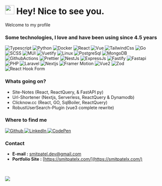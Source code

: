 <h1><img src="https://emojis.slackmojis.com/emojis/images/1531849430/4246/blob-sunglasses.gif?1531849430" width="30"/> Hey! Nice to see you.</h1>

Welcome to my profile

### Some technologies, I love and have been using since 4.5 years
<p>
  <img alt="Typescript" src="https://img.shields.io/badge/-Typescript-6ea5e1?style=for-the-badge&logo=typescript" />
  <img alt="Python" src="https://img.shields.io/badge/-Python-86abca?style=for-the-badge&logo=python" />
  <img alt="Docker" src="https://img.shields.io/badge/-Docker-lightblue?style=for-the-badge&logo=docker" />
  <img alt="React" src="https://img.shields.io/badge/-React-blue?style=for-the-badge&logo=react" />
  <img alt="Vue" src="https://img.shields.io/badge/-Vue 3-2b6d55?style=for-the-badge&logo=vue.js" />
  <img alt="TailwindCss" src="https://img.shields.io/badge/-TailwindCss-1B3C50?style=for-the-badge&logo=tailwindcss" />
  <img alt="Go" src="https://img.shields.io/badge/-GO-3B73B0?style=for-the-badge&logo=go" />
  <img alt="SCSS" src="https://img.shields.io/badge/-SCSS-822B4F?style=for-the-badge&logo=sass" />
  <img alt="MUI" src="https://img.shields.io/badge/-MUI-3758A4?style=for-the-badge&logo=mui" />
  <img alt="Vuetify" src="https://img.shields.io/badge/-Vuetify-3B73B0?style=for-the-badge&logo=vuetify" />
  <img alt="Linux" src="https://img.shields.io/badge/-Linux-214A63?style=for-the-badge&logo=linux" />
  <img alt="PostgreSql" src="https://img.shields.io/badge/-PostgreSql-acc4d6?style=for-the-badge&logo=postgresql" />
  <img alt="MongoDB" src="https://img.shields.io/badge/-MongoDB-3A822B?style=for-the-badge&logo=mongodb" />
  <img alt="GithubActions" src="https://img.shields.io/badge/-GithubActions-3758A4?style=for-the-badge&logo=github" />
  <img alt="Prettier" src="https://img.shields.io/badge/-Prettier-1B3C50?style=for-the-badge&logo=prettier" />
  <img alt="NestJs" src="https://img.shields.io/badge/-NestJs-ea2845?style=for-the-badge&logo=nestjs" />
  <img alt="ExpressJs" src="https://img.shields.io/badge/-Express Js-259dff?style=for-the-badge&logo=express" />
  <img alt="Fastify" src="https://img.shields.io/badge/-Fastify-363636?style=for-the-badge&logo=fastify" />
  <img alt="Fastapi" src="https://img.shields.io/badge/-Fastapi-00ccb8?style=for-the-badge&logo=fastapi" />
  <img alt="PHP" src="https://img.shields.io/badge/-PHP-1e222e?style=for-the-badge&logo=php" />
  <img alt="Laravel" src="https://img.shields.io/badge/-Laravel-ffd0cf?style=for-the-badge&logo=laravel" />
  <img alt="Nextjs" src="https://img.shields.io/badge/-Nextjs-000000?style=for-the-badge&logo=vercel" />
  <img alt="Framer Motion" src="https://img.shields.io/badge/-Framer Motion-d2c?style=for-the-badge&logo=framer" />
  <img alt="Vue2" src="https://img.shields.io/badge/-Vue 2-2b6d55?style=for-the-badge&logo=vue.js" />
  <img alt="Zod" src="https://img.shields.io/badge/-Zod-000000?style=for-the-badge&logo=zod" />
  <img alt="React Hook Form" src="https://img.shields.io/badge/-React Hook Form-191d3a?style=for-the-badge&logo=react-hook-form" />
</p>

### Whats going on?
- Site-Notes (React, ReactQuery,  & FastAPI py)
- Url-Shortener (Nextjs, Serverless, ReactQuery & Dynamodb)
- Clicknow.cc (React, GO, SqlBoiler, ReactQuery)
- RobustUserSearch-Plugin (vue3 complete rewrite)

### Where to find me
<p>
  <a href="https://github.com/smitpatelx" target="_blank">
    <img alt="Github" src="https://img.shields.io/badge/GitHub-%2312100E.svg?&style=for-the-badge&logo=Github&logoColor=white" />
  </a>
  <a href="https://www.linkedin.com/in/smitpatelx/" target="_blank">
    <img alt="LinkedIn" src="https://img.shields.io/badge/linkedin-%230077B5.svg?&style=for-the-badge&logo=linkedin&logoColor=white" />
  </a>
  <a href="https://codepen.io/smitpatelx/" target="_blank">
    <img alt="CodePen" src="https://img.shields.io/badge/Codepen-%2312100E.svg?&style=for-the-badge&logo=codepen&logoColor=white" />
  </a>
</p>

### Contact
- **E-mail :** smitpatel.dev@gmail.com
- **Portfolio Site :** [https://smitpatelx.com/](https://smitpatelx.com/)

<br/>
<br/>

<a href="https://smitpatelx.com/">
<img align="left" src="https://github-readme-stats.vercel.app/api?username=smitpatelx&count_private=true&show_icons=true&theme=cobalt&hide_border=true&hide_rank=true&title_color=adbac7&text_color=5087cb&include_all_commits=true&show_owner=false" />
</a>


